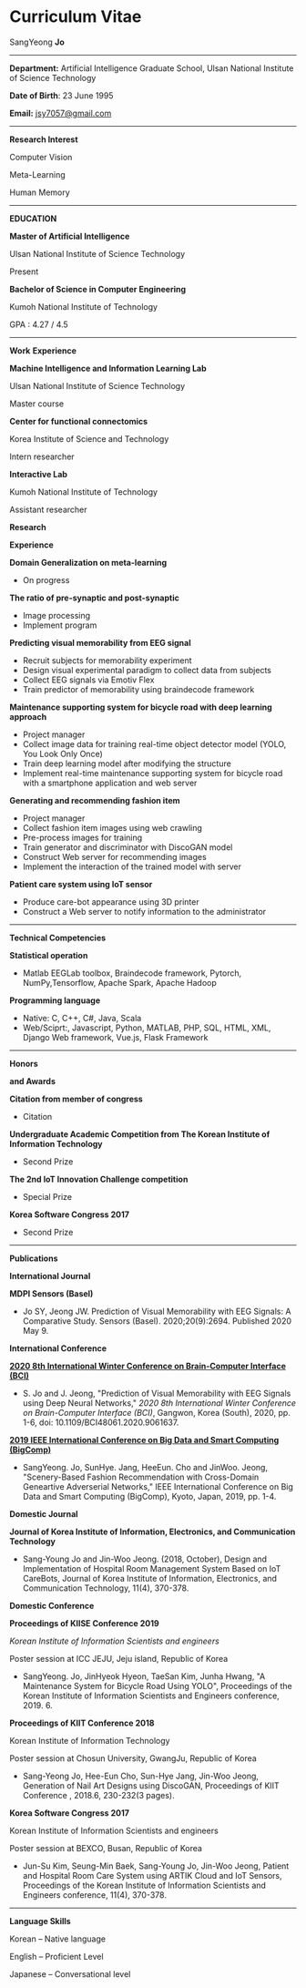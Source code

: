 # Curriculum Vitae

SangYeong **Jo**

---

**Department:** Artificial Intelligence Graduate School, Ulsan National Institute of Science Technology

**Date of Birth**: 23 June 1995

**Email:** jsy7057@gmail.com

---

**Research Interest**

Computer Vision

Meta-Learning

Human Memory

---

**EDUCATION**

**Master of Artificial Intelligence**

Ulsan National Institute of Science Technology

Present

**Bachelor of Science in Computer Engineering**

Kumoh National Institute of Technology

GPA : 4.27 / 4.5

---

**Work** **Experience**

**Machine Intelligence and Information Learning Lab**

Ulsan National Institute of Science Technology

Master course

**Center for functional connectomics**

Korea Institute of Science and Technology

Intern researcher

**Interactive Lab**

Kumoh National Institute of Technology

Assistant researcher

**Research**

**Experience**

**Domain Generalization on meta-learning**

- On progress

**The ratio of pre-synaptic and post-synaptic**

- Image processing
- Implement program

**Predicting visual memorability from EEG signal**

- Recruit subjects for memorability experiment
- Design visual experimental paradigm to collect data from subjects
- Collect EEG signals via Emotiv Flex
- Train predictor of memorability using braindecode framework

**Maintenance supporting system for bicycle road with deep learning approach**

- Project manager
- Collect image data for training real-time object detector model (YOLO, You Look Only Once)
- Train deep learning model after modifying the structure
- Implement real-time maintenance supporting system for bicycle road with a smartphone application and web server

**Generating and recommending fashion item**

- Project manager
- Collect fashion item images using web crawling
- Pre-process images for training
- Train generator and discriminator with DiscoGAN model
- Construct Web server for recommending images
- Implement the interaction of the trained model with server

**Patient care system using IoT sensor**

- Produce care-bot appearance using 3D printer
- Construct a Web server to notify information to the administrator

---

**Technical Competencies**

**Statistical operation**

- Matlab EEGLab toolbox, Braindecode framework, Pytorch, NumPy,Tensorflow, Apache Spark, Apache Hadoop

**Programming language**

- Native: C, C++, C#, Java, Scala
- Web/Sciprt:, Javascript, Python, MATLAB, PHP, SQL, HTML, XML, Django Web framework, Vue.js, Flask Framework

---

**Honors**

**and Awards**

**Citation from member of congress**

- Citation

**Undergraduate Academic Competition from The Korean Institute of Information Technology**

- Second Prize

**The 2nd IoT Innovation Challenge competition**

- Special Prize

**Korea Software Congress 2017**

- Second Prize

---

**Publications**

**International Journal**

**MDPI Sensors (Basel)**

- Jo SY, Jeong JW. Prediction of Visual Memorability with EEG Signals: A Comparative Study. Sensors (Basel). 2020;20(9):2694. Published 2020 May 9.

**International Conference**

**[2020 8th International Winter Conference on Brain-Computer Interface (BCI)](https://ieeexplore.ieee.org/xpl/conhome/9046668/proceeding)**

- S. Jo and J. Jeong, "Prediction of Visual Memorability with EEG Signals using Deep Neural Networks," *2020 8th International Winter Conference on Brain-Computer Interface (BCI)*, Gangwon, Korea (South), 2020, pp. 1-6, doi: 10.1109/BCI48061.2020.9061637.

**[2019 IEEE International Conference on Big Data and Smart Computing (BigComp)](https://ieeexplore.ieee.org/xpl/conhome/8671661/proceeding)**

- SangYeong. Jo, SunHye. Jang, HeeEun. Cho and JinWoo. Jeong, "Scenery-Based Fashion Recommendation with Cross-Domain Geneartive Adverserial Networks," IEEE International Conference on Big Data and Smart Computing (BigComp), Kyoto, Japan, 2019, pp. 1-4.

**Domestic Journal**

**Journal of Korea Institute of Information, Electronics, and Communication Technology**

- Sang-Young Jo and Jin-Woo Jeong. (2018, October), Design and Implementation of Hospital Room Management System Based on IoT CareBots, Journal of Korea Institute of Information, Electronics, and Communication Technology, 11(4), 370-378.

**Domestic Conference**

**Proceedings of KIISE Conference 2019**

*Korean Institute of Information Scientists and engineers*

Poster session at ICC JEJU, Jeju island, Republic of Korea

- SangYeong. Jo, JinHyeok Hyeon, TaeSan Kim, Junha Hwang, "A Maintenance System for Bicycle Road Using YOLO", Proceedings of the Korean Institute of Information Scientists and Engineers conference, 2019. 6.

**Proceedings of KIIT Conference 2018**

Korean Institute of Information Technology

Poster session at Chosun University, GwangJu, Republic of Korea

- Sang-Yeong Jo, Hee-Eun Cho, Sun-Hye Jang, Jin-Woo Jeong, Generation of Nail Art Designs using DiscoGAN, Proceedings of KIIT Conference , 2018.6, 230-232(3 pages).

**Korea Software Congress 2017**

Korean Institute of Information Scientists and engineers

Poster session at BEXCO, Busan, Republic of Korea

- Jun-Su Kim, Seung-Min Baek, Sang-Young Jo, Jin-Woo Jeong, Patient and Hospital Room Care System using ARTIK Cloud and IoT Sensors, Proceedings of the Korean Institute of Information Scientists and Engineers conference, 11(4), 370-378.

---

**Language Skills**

Korean – Native language

English – Proficient Level

Japanese – Conversational level
